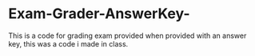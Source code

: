 # Exam-Grader-AnswerKey-
This is a code for grading exam provided when provided with an answer key, this was a code i made in class.
